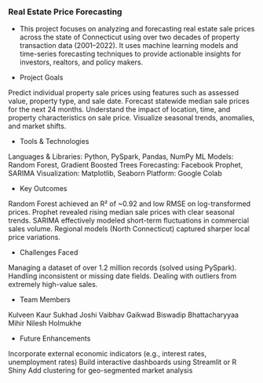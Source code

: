 ### Real Estate Price Forecasting

- This project focuses on analyzing and forecasting real estate sale prices across the state of Connecticut using over two decades of property transaction data (2001–2022). It uses machine learning models and time-series forecasting techniques to provide actionable insights for investors, realtors, and policy makers.

- Project Goals
  
Predict individual property sale prices using features such as assessed value, property type, and sale date.
Forecast statewide median sale prices for the next 24 months.
Understand the impact of location, time, and property characteristics on sale price.
Visualize seasonal trends, anomalies, and market shifts.

- Tools & Technologies
  
Languages & Libraries: Python, PySpark, Pandas, NumPy
ML Models: Random Forest, Gradient Boosted Trees
Forecasting: Facebook Prophet, SARIMA
Visualization: Matplotlib, Seaborn
Platform: Google Colab

- Key Outcomes
  
Random Forest achieved an R² of ~0.92 and low RMSE on log-transformed prices.
Prophet revealed rising median sale prices with clear seasonal trends.
SARIMA effectively modeled short-term fluctuations in commercial sales volume.
Regional models (North Connecticut) captured sharper local price variations.

- Challenges Faced
  
Managing a dataset of over 1.2 million records (solved using PySpark).
Handling inconsistent or missing date fields.
Dealing with outliers from extremely high-value sales.

- Team Members
  
Kulveen Kaur
Sukhad Joshi
Vaibhav Gaikwad
Biswadip Bhattacharyyaa
Mihir Nilesh Holmukhe

- Future Enhancements
  
Incorporate external economic indicators (e.g., interest rates, unemployment rates)
Build interactive dashboards using Streamlit or R Shiny
Add clustering for geo-segmented market analysis
